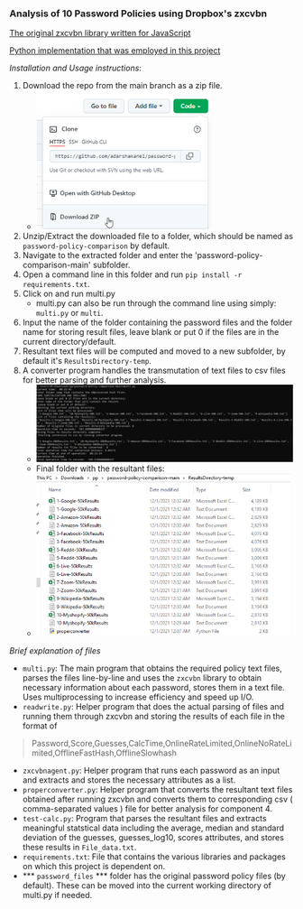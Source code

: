 ### Analysis of 10 Password Policies using Dropbox's zxcvbn

[The original zxcvbn library written for JavaScript](https://github.com/dropbox/zxcvbn)

[Python implementation that was employed in this project](https://github.com/dwolfhub/zxcvbn-python)

_Installation and Usage instructions_:
1. Download the repo from the main branch as a zip file.
    -  <img src = "sshots/stepbystep1.png" width = 310>
2. Unzip/Extract the downloaded file to a folder, which should be named as `password-policy-comparison` by default.
3. Navigate to the extracted folder and enter the 'password-policy-comparison-main' subfolder. 
4. Open a command line in this folder and run `pip install -r requirements.txt`.
5. Click on and run multi.py
    - multi.py can also be run through the command line using simply: `multi.py` or `multi`. 
6. Input the name of the folder containing the password files and the folder name for storing result files, leave blank or put 0 if the files are in the current directory/default.
7. Resultant text files will be computed and moved to a new subfolder, by default it's `ResultsDirectory-temp`.
8. A converter program handles the transmutation of text files to csv files for better parsing and further analysis.
    - <img src = "sshots/final.png" width = 999>
    - Final folder with the resultant files:
    - <img src = "sshots/final2.png" width = 450>

_Brief explanation of files_
- `multi.py`: The main program that obtains the required policy text files, parses the files line-by-line and uses the `zxcvbn` library to obtain necessary information about each password, stores them in a text file. Uses multiprocessing to increase efficiency and speed up I/O.
- `readwrite.py`: Helper program that does the actual parsing of files and running them through zxcvbn and storing the results of each file in the format of
> Password,Score,Guesses,CalcTime,OnlineRateLimited,OnlineNoRateLimited,OfflineFastHash,OfflineSlowhash
- `zxcvbnagent.py`: Helper program that runs each password as an input and extracts and stores the necessary attributes as a list.
- `properconverter.py`: Helper program that converts the resultant text files obtained after running zxcvbn and converts them to corresponding csv ( comma-separated values ) file for better analysis for component 4.
- `test-calc.py`: Program that parses the resultant files and extracts meaningful statstical data including the average, median and standard deviation of the guesses, guesses_log10, scores attributes, and stores these results in `File_data.txt`.
- `requirements.txt`: File that contains the various libraries and packages on which this project is dependent on.
- *** `password_files` *** folder has the original password policy files (by default). These can be moved into the current working directory of multi.py if needed.
